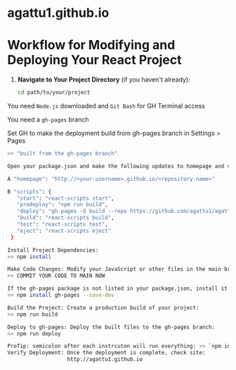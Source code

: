 # agattu1.github.io


# Workflow for Modifying and Deploying Your React Project



1. **Navigate to Your Project Directory** (if you haven't already):
   ```bash
   cd path/to/your/project

You need `Node.js` downloaded and `Git Bash` for GH Terminal access

You need a `gh-pages` branch

Set GH to make the deployment build from gh-pages branch in Settings > Pages
 ```bash
>> "built from the gh-pages branch"

Open your package.json and make the following updates to homepage and scripts:

A "homepage": "http://<your-username>.github.io/<repository-name>"

B "scripts": {
    "start": "react-scripts start",
    "predeploy": "npm run build",
    "deploy": "gh-pages -d build --repo https://github.com/agattu1/agattu1.github.io.git",
    "build": "react-scripts build",
    "test": "react-scripts test",
    "eject": "react-scripts eject"
  }

Install Project Dependencies:
>> npm install

Make Code Changes: Modify your JavaScript or other files in the main branch as needed.
>> COMMIT YOUR CODE TO MAIN NOW

If the gh-pages package is not listed in your package.json, install it as a dev dependency:
>> npm install gh-pages --save-dev

Build the Project: Create a production build of your project:
>> npm run build

Deploy to gh-pages: Deploy the built files to the gh-pages branch:
>> npm run deploy

ProTip: semicolon after each instrcuton will run everything: >> `npm install; npm install gh-pages --save-dev; npm run build; npm run deploy`
Verify Deployment: Once the deployment is complete, check site:
                    http://agattu1.github.io
